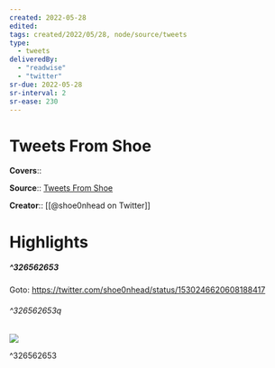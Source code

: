 ```yaml
---
created: 2022-05-28
edited:
tags: created/2022/05/28, node/source/tweets
type: 
  - tweets
deliveredBy: 
  - "readwise"
  - "twitter"
sr-due: 2022-05-28
sr-interval: 2
sr-ease: 230
---
```

# Tweets From Shoe

**Covers**:: 

**Source**:: [Tweets From Shoe](https://twitter.com/shoe0nhead)

**Creator**:: [[@shoe0nhead on Twitter]]

# Highlights
##### ^326562653


Goto: https://twitter.com/shoe0nhead/status/1530246620608188417  

###### ^326562653q

![](https://pbs.twimg.com/media/FTyHMNVX0AAWH6N.jpg) 

^326562653

